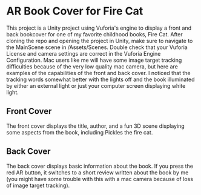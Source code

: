 # AR Book Cover for Fire Cat
This project is a Unity project using Vuforia's engine to display a front and back bookcover for one of my favorite childhood books, Fire Cat. After cloning the repo and opening the project in Unity, make sure to navigate to the MainScene scene in /Assets/Scenes. Double check that your Vuforia License and camera settings are correct in the Vuforia Engine Configuration. Mac users like me will have some image target tracking difficulties because of the very low quality mac camera, but here are examples of the capabilities of the front and back cover. I noticed that the tracking words somewhat better with the lights off and the book illuminated by either an external light or just your computer screen displaying white light. 

## Front Cover
The front cover displays the title, author, and a fun 3D scene displaying some aspects from the book, including Pickles the fire cat. 

## Back Cover
The back cover displays basic information about the book. If you press the red AR button, it switches to a short review written about the book by me (you might have some trouble with this with a mac camera because of loss of image target tracking). 
